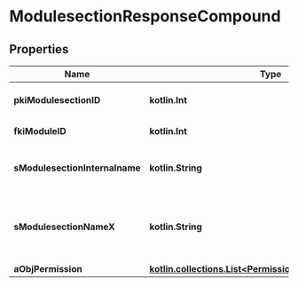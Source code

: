 
# ModulesectionResponseCompound

## Properties
Name | Type | Description | Notes
------------ | ------------- | ------------- | -------------
**pkiModulesectionID** | **kotlin.Int** | The unique ID of the Modulesection | 
**fkiModuleID** | **kotlin.Int** | The unique ID of the Module | 
**sModulesectionInternalname** | **kotlin.String** | The Internal name of the Module section. | 
**sModulesectionNameX** | **kotlin.String** | The Name of the Modulesection in the language of the requester | 
**aObjPermission** | [**kotlin.collections.List&lt;PermissionResponseCompound&gt;**](PermissionResponseCompound.md) |  | 



